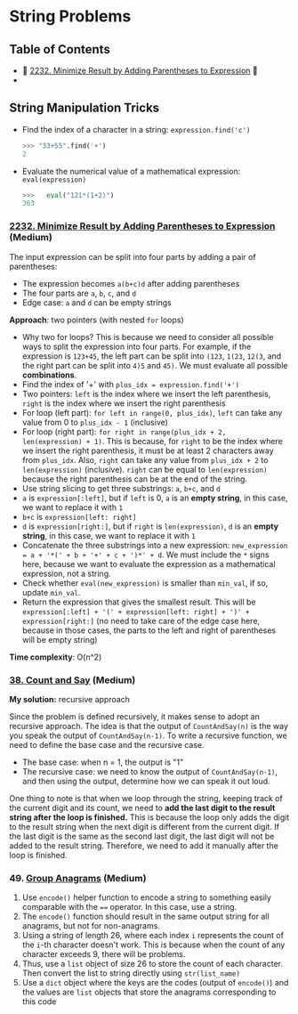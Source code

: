 # String Problems

## Table of Contents 
- 🚩 [2232. Minimize Result by Adding Parentheses to Expression](#2232-minimize-result-by-adding-parentheses-to-expression--medium-) 🍊
- 

## String Manipulation Tricks
- Find the index of a character in a string: `expression.find('c')`
  ```python
  >>> "33+55".find('+')
  2
  ```
- Evaluate the numerical value of a mathematical expression: `eval(expression)`
  ```python
  >>>   eval("121*(1+2)")
  363
  ```


### [2232. Minimize Result by Adding Parentheses to Expression](https://leetcode.com/problems/minimize-result-by-adding-parentheses-to-expression/description/) (Medium)
The input expression can be split into four parts by adding a pair of parentheses:
- The expression becomes `a(b+c)d` after adding parentheses
- The four parts are `a`, `b`, `c`, and `d`
- Edge case: `a` and `d` can be empty strings

**Approach**: two pointers (with nested `for` loops)
- Why two for loops? This is because we need to consider all possible ways to split the expression into four parts. For example, if the expression is `123+45`, the left part can be split into `(123`, `1(23`, `12(3`, and the right part can be split into `4)5` and `45)`. We must evaluate all possible **combinations**.
- Find the index of '+' with `plus_idx = expression.find('+')`
- Two pointers: `left` is the index where we insert the left parenthesis, `right` is the index where we insert the right parenthesis
- For loop (left part): `for left in range(0, plus_idx)`, `left` can take any value from 0 to `plus_idx - 1` (inclusive)
- For loop (right part): `for right in range(plus_idx + 2, len(expression) + 1)`. This is because, for `right` to be the index where we insert the right parenthesis, it must be at least 2 characters away from `plus_idx`. Also, `right` can take any value from `plus_idx + 2` to `len(expression)` (inclusive). `right` can be equal to `len(expression)` because the right parenthesis can be at the end of the string.
- Use string slicing to get three substrings: `a`, `b+c`, and `d`
- `a` is `expression[:left]`, but if `left` is 0, `a` is an **empty string**, in this case, we want to replace it with `1`
- `b+c` is `expression[left: right]`
- `d` is `expression[right:]`, but if `right` is `len(expression)`, `d` is an **empty string**, in this case, we want to replace it with `1`
- Concatenate the three substrings into a new expression: `new_expression = a + '*(' + b + '+' + c + ')*' + d`. We must include the `*` signs here, because we want to evaluate the expression as a mathematical expression, not a string.
- Check whether `eval(new_expression)` is smaller than `min_val`, if so, update `min_val`.
- Return the expression that gives the smallest result. This will be `expression[:left] + '(' + expression[left: right] + ')' + expression[right:]` (no need to take care of the edge case here, because in those cases, the parts to the left and right of parentheses will be empty string)

**Time complexity**: O(n^2)

### [38. Count and Say](https://leetcode.com/problems/count-and-say/description/) (Medium)
**My solution:** recursive approach

Since the problem is defined recursively, it makes sense to adopt an recursive approach.
The idea is that the output of `CountAndSay(n)` is the way you speak the output of `CountAndSay(n-1)`. 
To write a recursive function, we need to define the base case and the recursive case.
- The base case: when n = 1, the output is "1"
- The recursive case: we need to know the output of `CountAndSay(n-1)`, and then using the output, determine how we can 
  speak it out loud.

One thing to note is that when we loop through the string, keeping track of the current digit and its count,
we need to **add the last digit to the result string after the loop is finished.** This is because the loop only adds
the digit to the result string when the next digit is different from the current digit. If the last digit is the same
as the second last digit, the last digit will not be added to the result string. Therefore, we need to add it manually
after the loop is finished.

### 49. [Group Anagrams](https://leetcode.com/problems/group-anagrams/) (Medium)
1. Use `encode()` helper function to encode a string to something easily comparable with the `==` operator. In this case, use a string.
2. The `encode()` function should result in the same output string for all anagrams, but not for non-anagrams.
3. Using a string of length 26, where each index `i` represents the count of the `i`-th character doesn't work. This is because when the count of any character exceeds 9, there will be problems.
4. Thus, use a `list` object of size 26 to store the count of each character. Then convert the list to string directly using `str(list_name)`
5. Use a `dict` object where the keys are the codes (output of `encode()`) and the values are `list` objects that store the anagrams corresponding to this code



